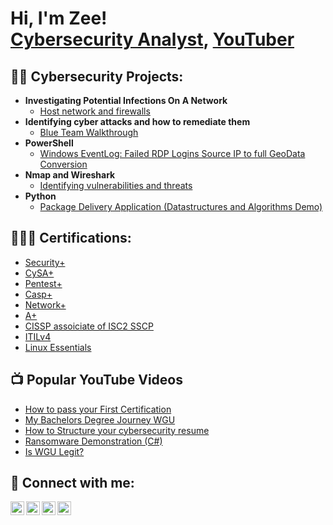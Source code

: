 <h1>Hi, I'm Zee! <br/><a href="www.linkedin.com/in/zee-williams">Cybersecurity Analyst</a>, <a href="https://youtube.com/@ziphercyber?si=sfsSsL6Syl9g4t9p">YouTuber</a></h1>

<h2>👨‍💻 Cybersecurity Projects:</h2>

- <b>Investigating Potential Infections On A Network</b>
  - [Host network and firewalls](https://youtu.be/mKJiWGqkMHE)
- <b>Identifying cyber attacks and how to remediate them</b>
  - [Blue Team Walkthrough](https://youtu.be/dpKnmDpK83I) </b></i>
- <b>PowerShell</b>
  - [Windows EventLog: Failed RDP Logins Source IP to full GeoData Conversion]()
- <b>Nmap and Wireshark</b>
  - [Identifying vulnerabilities and threats](https://westerngovernorsuniversity-my.sharepoint.com/:w:/g/personal/zwilli26_wgu_edu/EYZlQUwJ-2tKojHR7AdCRp4BcEZFL16iccsPQaD6UW4HZA?e=wJ0MF0)
- <b>Python</b>
  - [Package Delivery Application (Datastructures and Algorithms Demo)]()
    
<h2>👨🏽‍🎓 Certifications:</h2>

  - [Security+](https://docs.google.com/document/d/1HeOHUIZxFqk9zfmVcPXB54glVlw2dnZDjksByYpE_Xo/edit?usp=sharing)
  - [CySA+]()
  - [Pentest+](https://docs.google.com/document/d/1whw7o0x8_796HkphFCB_KNCBxv_9aOyfkp7ObLDvZuM/edit?usp=sharing)
  - [Casp+]()
  - [Network+](https://docs.google.com/document/d/17zioZ4CvmvZQ5o11epvhZ_40Ht35fIrFk7Q8Y_JU5cc/edit?usp=sharing)
  - [A+](https://docs.google.com/document/d/185vLoGjb9sRqkaZCnbwxHJJmwfBB8qPKhRY_XeZUwGw/edit?usp=sharing)
  - [CISSP assoiciate of ISC2 SSCP]()
  - [ITILv4](https://docs.google.com/document/d/1NfxS8g3mJs_otO60IE04zjM3WHIhHX95lQ8KusguLkI/edit?usp=sharing)
  - [Linux Essentials](https://docs.google.com/document/d/1f0F40i5wu9xBOplE9rDHvTjZSg8495p2Ft7aGdMyP5E/edit?usp=sharing)

<h2>📺 Popular YouTube Videos</h2>

- [How to pass your First Certification](https://youtu.be/Eyg-KGCcHDo?si=jFpW22qpwiCq--M2)
- [My Bachelors Degree Journey WGU](https://youtu.be/lXsq2fkSKGk)
- [How to Structure your cybersecurity resume](https://youtu.be/D37vv9HKbvc)
- [Ransomware Demonstration (C#)](https://www.youtube.com/watch?v=OfvdQeh79s0)
- [Is WGU Legit?](https://www.youtube.com/watch?v=E2MwRWxDBkA)

<h2> 🤳 Connect with me:</h2>

[<img align="left" alt="JoshMadakor | YouTube" width="22px" src="https://cdn.jsdelivr.net/npm/simple-icons@v3/icons/youtube.svg" />][youtube]
[<img align="left" alt="JoshMadakor | Twitter" width="22px" src="https://cdn.jsdelivr.net/npm/simple-icons@v3/icons/twitter.svg" />][twitter]
[<img align="left" alt="JoshMadakor | LinkedIn" width="22px" src="https://cdn.jsdelivr.net/npm/simple-icons@v3/icons/linkedin.svg" />][linkedin]
[<img align="left" alt="JoshMadakor | Instagram" width="22px" src="https://cdn.jsdelivr.net/npm/simple-icons@v3/icons/instagram.svg" />][instagram]

[twitter]: ()
[youtube]: (https://youtube.com/@ziphercyber?si=sfsSsL6Syl9g4t9p)
[instagram]: ()
[linkedin]: www.linkedin.com/in/zee-williams

<!--
**joshmadakor1/joshmadakor1** is a ✨ _special_ ✨ repository because its `README.md` (this file) appears on your GitHub profile.

Here are some ideas to get you started:

- 🔭 I’m currently working on ...
- 🌱 I’m currently learning ...
- 👯 I’m looking to collaborate on ...
- 🤔 I’m looking for help with ...
- 💬 Ask me about ...
- 📫 How to reach me: ...
- 😄 Pronouns: ...
- ⚡ Fun fact: ...
-->
